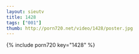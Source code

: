 ```yaml
--- 
layout: sieutv
title: 1428
tags: ["001"]
thumb: http://porn720.net/video/1428/poster.jpg
---
```

{% include porn720 key="1428" %} 
